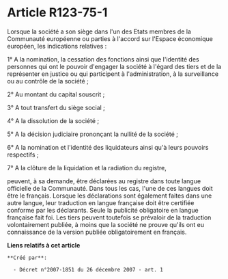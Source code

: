 # Article R123-75-1

Lorsque la société a son siège dans l'un des Etats membres de la Communauté européenne ou parties à l'accord sur l'Espace
économique européen, les indications relatives : 

1° A la nomination, la cessation des fonctions ainsi que l'identité des personnes qui ont le pouvoir d'engager la société à
l'égard des tiers et de la représenter en justice ou qui participent à l'administration, à la surveillance ou au contrôle de
la société ; 

2° Au montant du capital souscrit ; 

3° A tout transfert du siège social ; 

4° A la dissolution de la société ; 

5° A la décision judiciaire prononçant la nullité de la société ; 

6° A la nomination et l'identité des liquidateurs ainsi qu'à leurs pouvoirs respectifs ; 

7° A la clôture de la liquidation et la radiation du registre, 

peuvent, à sa demande, être déclarées au registre dans toute langue officielle de la Communauté. Dans tous les cas, l'une de
ces langues doit être le français. Lorsque les déclarations sont également faites dans une autre langue, leur traduction en
langue française doit être certifiée conforme par les déclarants. Seule la publicité obligatoire en langue française fait
foi. Les tiers peuvent toutefois se prévaloir de la traduction volontairement publiée, à moins que la société ne prouve
qu'ils ont eu connaissance de la version publiée obligatoirement en français.

**Liens relatifs à cet article**

	**Créé par**:

	  - Décret n°2007-1851 du 26 décembre 2007 - art. 1
